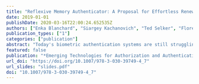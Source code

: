```yaml
---
title: "Reflexive Memory Authenticator: A Proposal for Effortless Renewable Biometrics"
date: 2019-01-01
publishDate: 2020-03-16T22:00:24.652535Z
authors: ["Enka Blanchard", "Siargey Kachanovich", "Ted Selker", "Florentin Waligorski"]
publication_types: ["1"]
categories: ["publication"]
abstract: "Today's biometric authentication systems are still struggling with replay attacks and irrevocable stolen credentials. This paper introduces a biometric protocol that addresses such vulnerabilities. The approach prevents identity theft by being based on memory creation biometrics. It takes inspiration from two different authentication methods, eye biometrics and challenge systems, as well as a novel biometric feature: the pupil memory effect. The approach can be adjusted for arbitrary levels of security, and credentials can be revoked at any point with no loss to the user. The paper includes an analysis of its security and performance, and shows how it could be deployed and improved."
featured: false
publication: "*Emerging Technologies for Authorization and Authentication - Second International Workshop, ETAA 2019, Luxembourg City, Luxembourg, September 27, 2019, Proceedings*"
url_doi: "https://doi.org/10.1007/978-3-030-39749-4_7"
url_slides: "slides.pdf"
doi: "10.1007/978-3-030-39749-4_7"
---
```


